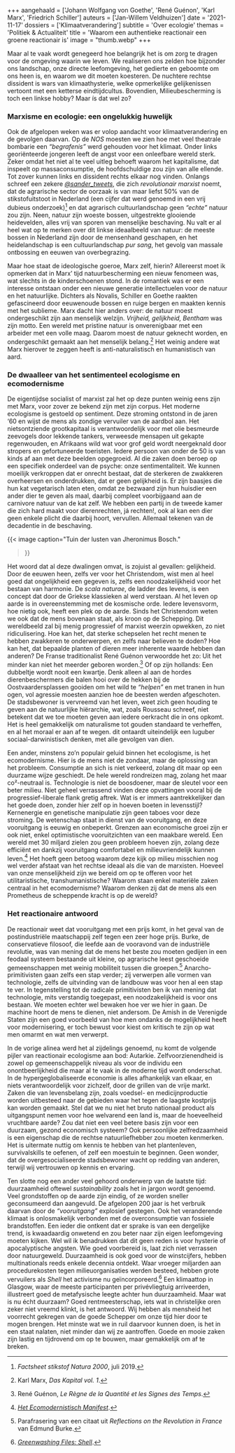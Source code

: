 +++
aangehaald = ['Johann Wolfgang von Goethe', 'René Guénon', 'Karl Marx', 'Friedrich Schiller']
auteurs = ['Jan-Willem Veldhuizen']
date = '2021-11-17'
dossiers = ['Klimaatverandering']
subtitle = 'Over ecologie'
themas = 'Politiek & Actualiteit'
title = 'Waarom een authentieke reactionair een groene reactionair is'
image = "thumb.webp"
+++


Maar al te vaak wordt genegeerd hoe belangrijk het is om zorg te dragen voor de omgeving waarin we leven. We realiseren ons zelden hoe bijzonder ons landschap, onze directe leefomgeving, het gedierte en geboomte om ons heen is, en waarom we dit moeten koesteren. De nuchtere rechtse dissident is wars van klimaathysterie, welke opmerkelijke gelijkenissen vertoont met een ketterse eindtijdcultus. Bovendien, Milieubescherming is toch een linkse hobby? Maar ís dat wel zo?


### Marxisme en ecologie: een ongelukkig huwelijk

Ook de afgelopen weken was er volop aandacht voor klimaatverandering en de gevolgen daarvan. Op de _NOS_ moesten we zien hoe met veel theatrale bombarie een _“begrafenis”_ werd gehouden voor het klimaat. Onder links georiënteerde jongeren leeft de angst voor een onleefbare wereld sterk. Zeker omdat het niet al te veel uitleg behoeft waarom het kapitalisme, dat inspeelt op massaconsumptie, de hoofdschuldige zou zijn van alle ellende. Tot zover kunnen links en dissident rechts elkaar nog vinden. Onlangs schreef een zekere _[@sander_tweets](https://twitter.com/sander_tweets)_, die zich _revolutionair marxist_ noemt, dat de agrarische sector de oorzaak is van maar liefst 50% van de stikstofuitstoot in Nederland (een cijfer dat werd genoemd in een vrij dubieus onderzoek)[^1] en dat agrarisch cultuurlandschap geen _“echte”_ natuur zou zijn. Neen, natuur zijn woeste bossen, uitgestrekte glooiende heidevelden, alles vrij van sporen van menselijke beschaving. Nu valt er al heel wat op te merken over dit linkse ideaalbeeld van natuur: de meeste bossen in Nederland zijn door de mensenhand geschapen, en het heidelandschap is een cultuurlandschap _pur sang_, het gevolg van massale ontbossing en eeuwen van overbegrazing.

Maar hoe staat de ideologische goeroe, Marx zelf, hierin? Allereerst moet ik opmerken dat in Marx’ tijd natuurbescherming een nieuw fenomeen was, wat slechts in de kinderschoenen stond. In de romantiek was er een interesse ontstaan onder een nieuwe generatie intellectuelen voor de natuur en het natuurlijke. Dichters als Novalis, Schiller en Goethe raakten gefascineerd door eeuwenoude bossen en ruige bergen en maakten kennis met het sublieme. Marx dacht hier anders over: de natuur moest ondergeschikt zijn aan menselijk welzijn. _Vrijheid, gelijkheid, Bentham_ was zijn motto. Een wereld met pristine natuur is onverenigbaar met een arbeider met een volle maag. Daarom moest de natuur geknecht worden, en ondergeschikt gemaakt aan het menselijk belang.[^2] Het weinig andere wat Marx hierover te zeggen heeft is anti-naturalistisch en humanistisch van aard. 


### De dwaalleer van het sentimenteel ecologisme en ecomodernisme

De eigentijdse socialist of marxist zal het op deze punten weinig eens zijn met Marx, voor zover ze bekend zijn met zijn corpus. Het moderne ecologisme is gestoeld op sentiment. Deze stroming ontstond in de jaren ‘60 en wijst de mens als zondige vervuiler van de aardbol aan. Het nietsontziende grootkapitaal is verantwoordelijk voor met olie besmeurde zeevogels door lekkende tankers, verweesde mensapen uit gekapte regenwouden, en Afrikaans wild wat voor grof geld wordt neergeknald door stropers en gefortuneerde toeristen. Iedere persoon van onder de 50 is van kinds af aan met deze beelden opgegroeid. Al die zaken doen beroep op een specifiek onderdeel van de psyche: onze sentimentaliteit. We kunnen moeilijk verkroppen dat er onrecht bestaat, dat de sterkeren de zwakkeren overheersen en onderdrukken, dat er geen gelijkheid is. Er zijn baasjes die hun kat vegetarisch laten eten, omdat ze bezwaard zijn hun huisdier een ander dier te geven als maal, daarbij compleet voorbijgaand aan de carnivore natuur van de kat zelf. We hebben een partij in de tweede kamer die zich hard maakt voor dierenrechten, já rechten!, ook al kan een dier geen enkele plicht die daarbij hoort, vervullen. Allemaal tekenen van de decadentie in de beschaving.

{{< image
	caption="Tuin der lusten van Jheronimus Bosch."
>}}

Het woord dat al deze dwalingen omvat, is zojuist al gevallen: gelijkheid. Door de eeuwen heen, zelfs ver voor het Christendom, wist men al heel goed dat ongelijkheid een gegeven is, zelfs een noodzakelijkheid voor het bestaan van harmonie. De _scala naturae_, de ladder des levens, is een concept dat door de Griekse klassieken al werd verstaan. Al het leven op aarde is in overeenstemming met de kosmische orde. Iedere levensvorm, hoe nietig ook, heeft een plek op de aarde. Sinds het Christendom weten we ook dat de mens bovenaan staat, als kroon op de Schepping. Dit wereldbeeld zal bij menig progressief of marxist weerzin opwekken, zo niet ridiculisering. Hoe kan het, dat sterke schepselen het recht menen te hebben zwakkeren te onderwerpen, en zelfs naar believen te doden? Hoe kan het, dat bepaalde planten of dieren meer inherente waarde hebben dan anderen? De Franse traditionalist René Guénon verwoordde het zo: Uit het minder kan niet het meerder geboren worden.[^3] Of op zijn hollands: Een dubbeltje wordt nooit een kwartje. Denk alleen al aan de hordes dierenbeschermers die balen hooi over de hekken bij de Oostvaardersplassen gooiden om het wild te _“helpen”_ en met tranen in hun ogen, vol agressie moesten aanzien hoe de beesten werden afgeschoten. De stadsbewoner is vervreemd van het leven, weet zich geen houding te geven aan de natuurlijke hiërarchie, wat, zoals Rousseau schreef, niet betekent dat we toe moeten geven aan iedere oerkracht die in ons opkomt. Het is heel gemakkelijk om naturalisme tot gouden standaard te verheffen, en al het moraal er aan af te wegen. dit ontaardt uiteindelijk een luguber sociaal-darwinistisch denken, met alle gevolgen van dien.

Een ander, minstens zo’n populair geluid binnen het ecologisme, is het ecomodernisme. Hier is de mens niet de zondaar, maar de oplossing van het probleem. Consumptie an sich is niet verkeerd, zolang dit maar op een duurzame wijze geschiedt. De hele wereld rondreizen mag, zolang het maar co²-neutraal is. Technologie is niet de boosdoener, maar de sleutel voor een beter milieu. Niet geheel verrassend vinden deze opvattingen vooral bij de progressief-liberale flank gretig aftrek. Wat is er immers aantrekkelijker dan het goede doen, zonder hier zelf op in hoeven boeten in levensstijl? Kernenergie en genetische manipulatie zijn geen taboes voor deze stroming. De wetenschap staat in dienst van de vooruitgang, en deze vooruitgang is eeuwig en onbeperkt. Grenzen aan economische groei zijn er ook niet, enkel optimistische vooruitzichten van een maakbare wereld. Een wereld met 30 miljard zielen zou geen probleem hoeven zijn, zolang deze efficiënt en dankzij vooruitgang comfortabel en milieuvriendelijk kunnen leven.[^4] Het hoeft geen betoog waarom deze kijk op milieu misschien nog wel verder afstaat van het rechtse ideaal als die van de marxisten. Hoeveel van onze menselijkheid zijn we bereid om op te offeren voor het utilitaristische, transhumanistische? Waarom staan enkel materiële zaken centraal in het ecomodernisme? Waarom denken zij dat de mens als een Prometheus de scheppende kracht is op de wereld?


### Het reactionaire antwoord

De reactionair weet dat vooruitgang met een prijs komt, in het geval van de postindustriële maatschappij zelf tegen een zeer hoge prijs. Burke, de conservatieve filosoof, die leefde aan de vooravond van de industriële revolutie, was van mening dat de mens het beste zou moeten gedijen in een feodaal systeem bestaande uit kleine, op agrarische leest geschoeide gemeenschappen met weinig mobiliteit tussen die groepen.[^5] Anarcho-primitivisten gaan zelfs een stap verder; zij verwerpen alle vormen van technologie, zelfs de uitvinding van de landbouw was voor hen al een stap te ver. In tegenstelling tot de radicale primitivisten ben ik van mening dat technologie, mits verstandig toegepast, een noodzakelijkheid is voor ons bestaan. We moeten echter wel bewaken hoe ver we hier in gaan. De machine hoort de mens te dienen, niet andersom. De Amish in de Verenigde Staten zijn een goed voorbeeld van hoe men ondanks de mogelijkheid heeft voor modernisering, er toch bewust voor kiest om kritisch te zijn op wat men omarmt en wat men verwerpt. 

In de vorige alinea werd het al zijdelings genoemd, nu komt de volgende pijler van reactionair ecologisme aan bod: Autarkie. Zelfvoorzienendheid is zowel op gemeenschappelijk niveau als voor de individu een onontbeerlijkheid die maar al te vaak in de moderne tijd wordt onderschat. In de hypergeglobaliseerde economie is alles afhankelijk van elkaar, en niets verantwoordelijk voor zichzelf, door de grillen van de vrije markt. Zaken die van levensbelang zijn, zoals voedsel- en medicijnproductie worden uitbesteed naar de gebieden waar het tegen de laagste kostprijs kan worden gemaakt. Stel dat we nu niet het bruto nationaal product als uitgangspunt nemen voor hoe welvarend een land is, maar de hoeveelheid vruchtbare aarde? Zou dat niet een veel betere basis zijn voor een duurzaam, gezond economisch systeem? Ook persoonlijke zelfredzaamheid is een eigenschap die de rechtse natuurliefhebber zou moeten kenmerken. Het is uitermate nuttig om kennis te hebben van het plantenleven, survivalskills te oefenen, of zelf een moestuin te beginnen. Geen wonder, dat de overgesocialiseerde stadsbewoner wacht op redding van anderen, terwijl wij vertrouwen op kennis en ervaring. 

Ten slotte nog een ander veel gehoord onderwerp van de laatste tijd: duurzaamheid oftewel _sustainability_ zoals het in jargon wordt genoemd. Veel grondstoffen op de aarde zijn eindig, of ze worden sneller geconsumeerd dan aangevuld. De afgelopen 200 jaar is het verbruik daarvan door de _“vooruitgang”_ explosief gestegen. Ook het veranderende klimaat is onlosmakelijk verbonden met de overconsumptie van fossiele brandstoffen. Een ieder die ontkent dat er sprake is van een dergelijke trend, is kwaadaardig onwetend en zou beter naar zijn eigen leefomgeving moeten kijken. Wel wil ik benadrukken dat dit geen reden is voor hysterie of apocalyptische angsten. Wie goed voorbereid is, laat zich niet verrassen door natuurgeweld. Duurzaamheid is ook goed voor de winstcijfers, hebben multinationals reeds enkele decennia ontdekt. Waar vroeger miljarden aan procedurekosten tegen milieuorganisaties werden besteed, hebben grote vervuilers als _Shell_ het activisme nu geïncorporeerd.[^6] Een klimaattop in Glasgow, waar de meeste participanten per privévliegtuig arriveerden, illustreert goed de metafysische leegte achter hun duurzaamheid. Maar wat is nu écht duurzaam? Goed rentmeesterschap, iets wat in christelijke oren zeker niet vreemd klinkt, is het antwoord. Wij hebben als mensheid het voorrecht gekregen van de goede Schepper om onze tijd hier door te mogen brengen. Het minste wat we in ruil daarvoor kunnen doen, is het in een staat nalaten, niet minder dan wij ze aantroffen. Goede en mooie zaken zijn lastig en tijdrovend om op te bouwen, maar gemakkelijk om af te breken.
 
[^1]: _Factsheet stikstof Natura 2000_, juli 2019.
[^2]: Karl Marx, _Das Kapital vol. 1_.
[^3]: René Guénon, _Le Règne de la Quantité et les Signes des Temps_.
[^4]: _[Het Ecomodernistisch Manifest](http://www.ecomodernism.org/nederlands)_.
[^5]: Parafrasering van een citaat uit _Reflections on the Revolution in France_ van Edmund Burke.
[^6]: _[Greenwashing Files: Shell](https://www.clientearth.org/projects/the-greenwashing-files/shell/)_.
